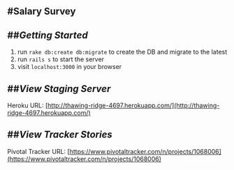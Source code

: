#Salary Survey
------

##*Getting Started*
-------
1. run `rake db:create db:migrate` to create the DB and migrate to the latest
2. run `rails s` to start the server
3. visit `localhost:3000` in your browser

##*View Staging Server*
----
Heroku URL: [http://thawing-ridge-4697.herokuapp.com/](http://thawing-ridge-4697.herokuapp.com/)

##*View Tracker Stories*
----
Pivotal Tracker URL: [https://www.pivotaltracker.com/n/projects/1068006](https://www.pivotaltracker.com/n/projects/1068006)